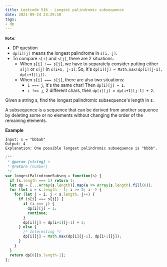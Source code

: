```yaml
---
title: Leetcode 516 - Longest palindromic subsequence
date: 2021-09-24 23:29:10
tags:
- dp
---
```

**`Note`**:
- DP question
- `dp[i][j]` means the longest palindrome in `s[i, j]`.
- To compare `s[i]` and `s[j]`, there are 2 situations:
  - When `s[i] !== s[j]`, we have to separately consider putting either `s[j]` or `s[j]` in `s[i+1, j-1]`. 
    So, it's `dp[i][j] = Math.max(dp[i][j-1], dp[i+1][j])`.
  - When `s[i] === s[j]`, there are also two situations:
    - `i === j`, it's the same char! Then `dp[i][j] = 1`.
    - `i !== j`, 2 different chars, then `dp[i][j] = dp[i+1][j-1] + 2`.


Given a string s, find the longest palindromic subsequence's length in s.

A subsequence is a sequence that can be derived from another sequence by deleting some or no elements without changing the order of the remaining elements.

**Example**
```
Input: s = "bbbab"
Output: 4
Explanation: One possible longest palindromic subsequence is "bbbb".
```

```javascript
/**
 * @param {string} s
 * @return {number}
 */
var longestPalindromeSubseq = function(s) {
  if (s.length === 1) return 1;
  let dp = [...Array(s.length)].map(e => Array(s.length).fill(0));
  for (let i = s.length - 1; i >= 0; i--) {
    for (let j = i; j < s.length; j++) {
      if (s[i] === s[j]) {
        if (i === j) {
          dp[i][j] = 1;
          continue;
        }
        dp[i][j] = dp[i+1][j-1] + 2;
      } else {
        /* Interesting */
        dp[i][j] = Math.max(dp[i][j-1], dp[i+1][j]);
      }
    }
  }
  return dp[0][s.length-1];
};
```